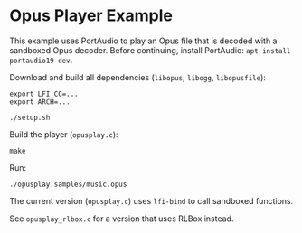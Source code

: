 # Opus Player Example

This example uses PortAudio to play an Opus file that is decoded with a
sandboxed Opus decoder. Before continuing, install PortAudio: `apt install
portaudio19-dev`.

Download and build all dependencies (`libopus`, `libogg`, `libopusfile`):

```
export LFI_CC=...
export ARCH=...

./setup.sh
```

Build the player (`opusplay.c`):

```
make
```

Run:

```
./opusplay samples/music.opus
```

The current version (`opusplay.c`) uses `lfi-bind` to call sandboxed functions.

See `opusplay_rlbox.c` for a version that uses RLBox instead.
